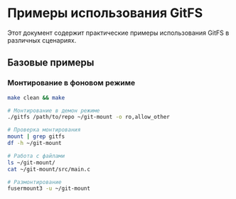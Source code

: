 # Примеры использования GitFS

Этот документ содержит практические примеры использования GitFS в различных сценариях.

## Базовые примеры

### Монтирование в фоновом режиме

```bash
make clean && make

# Монтирование в демон режиме
./gitfs /path/to/repo ~/git-mount -o ro,allow_other

# Проверка монтирования
mount | grep gitfs
df -h ~/git-mount

# Работа с файлами
ls ~/git-mount/
cat ~/git-mount/src/main.c

# Размонтирование
fusermount3 -u ~/git-mount
```
